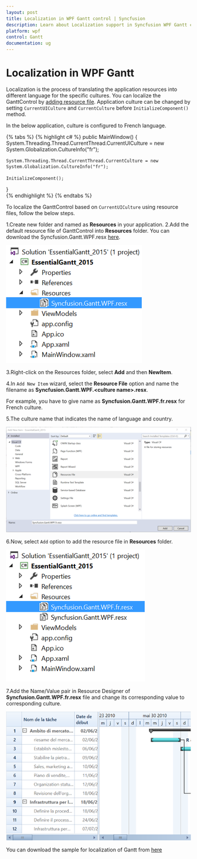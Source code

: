 ```yaml
---
layout: post
title: Localization in WPF Gantt control | Syncfusion
description: Learn about Localization support in Syncfusion WPF Gantt control and more.
platform: wpf
control: Gantt
documentation: ug
---
```



# Localization in WPF Gantt

Localization is the process of translating the application resources into different language for the specific cultures. You can localize the GanttControl by [adding resource file](https://msdn.microsoft.com/library/aa992030.aspx). Application culture can be changed by setting `CurrentUICulture` and `CurrentCulture` before `InitializeComponent()` method. 

In the below application, culture is configured to French language.

{% tabs %}
{% highlight c# %}
public MainWindow()
{
    System.Threading.Thread.CurrentThread.CurrentUICulture = new System.Globalization.CultureInfo("fr");

    System.Threading.Thread.CurrentThread.CurrentCulture = new System.Globalization.CultureInfo("fr");

    InitializeComponent();
}    
{% endhighlight %}
{% endtabs %}


To localize the GanttControl based on `CurrentUICulture` using resource files, follow the below steps. 

1.Create new folder and named as **Resources** in your application. 
2.Add the default resource file of GanttControl into **Resources** folder. You can download the Syncfusion.Gantt.WPF.resx [here](http://www.syncfusion.com/downloads/support/directtrac/general/ze/Resources-2137559261.zip).

![ResourceReference](Localization_images/ResourceReference.png)

3.Right-click on the Resources folder, select **Add** and then **NewItem**.

4.In `Add New Item` wizard, select the **Resource File** option and name the filename as **Syncfusion.Gantt.WPF.&lt;culture name&gt;.resx**. 

For example, you have to give name as **Syncfusion.Gantt.WPF.fr.resx** for French culture.
 
5.The culture name that indicates the name of language and country. 

![AddResource](Localization_images/AddResource.png)

6.Now, select `Add` option to add the resource file in **Resources** folder.

![FrenchResourceReference](Localization_images/FrenchResourceReference.png)

7.Add the Name/Value pair in Resource Designer of **Syncfusion.Gantt.WPF.fr.resx** file and change its corresponding value to corresponding culture. 

![FinalOutput](Localization_images/FinalOutput.png)

You can download the sample for localization of Gantt from [here](http://www.syncfusion.com/downloads/support/directtrac/general/ze/Localization_Gantt-1030234357.zip)
